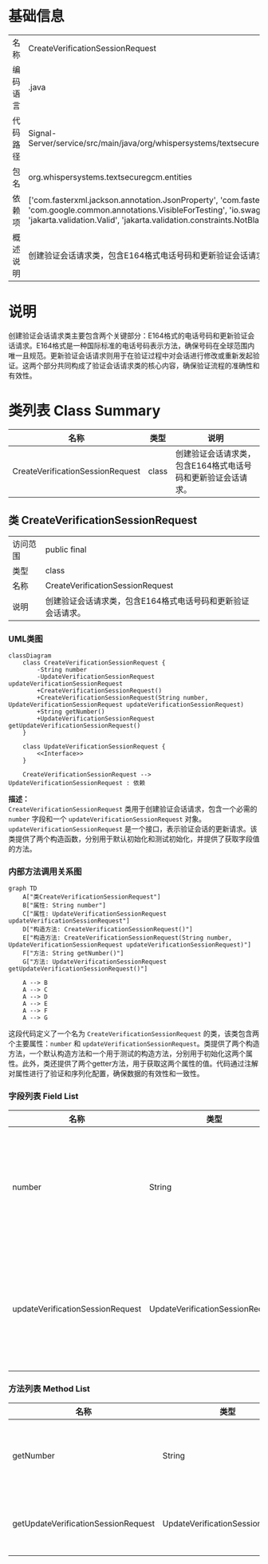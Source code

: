 # 基础信息

|      |      |
|------|------|
| 名称 | CreateVerificationSessionRequest |
| 编码语言 | .java |
| 代码路径 | Signal-Server/service/src/main/java/org/whispersystems/textsecuregcm/entities/CreateVerificationSessionRequest.java |
| 包名 | org.whispersystems.textsecuregcm.entities |
| 依赖项 | ['com.fasterxml.jackson.annotation.JsonProperty', 'com.fasterxml.jackson.annotation.JsonUnwrapped', 'com.google.common.annotations.VisibleForTesting', 'io.swagger.v3.oas.annotations.media.Schema', 'jakarta.validation.Valid', 'jakarta.validation.constraints.NotBlank', 'org.whispersystems.textsecuregcm.util.E164'] |
| 概述说明 | 创建验证会话请求类，包含E164格式电话号码和更新验证会话请求。 |

# 说明

创建验证会话请求类主要包含两个关键部分：E164格式的电话号码和更新验证会话请求。E164格式是一种国际标准的电话号码表示方法，确保号码在全球范围内唯一且规范。更新验证会话请求则用于在验证过程中对会话进行修改或重新发起验证。这两个部分共同构成了验证会话请求类的核心内容，确保验证流程的准确性和有效性。

# 类列表 Class Summary

| 名称   | 类型  | 说明 |
|-------|------|-------------|
| CreateVerificationSessionRequest | class | 创建验证会话请求类，包含E164格式电话号码和更新验证会话请求。 |



## 类 CreateVerificationSessionRequest

|      |      |
|------|------|
| 访问范围 | public final |
| 类型 | class |
| 名称 | CreateVerificationSessionRequest |
| 说明 | 创建验证会话请求类，包含E164格式电话号码和更新验证会话请求。 |


### UML类图

```mermaid
classDiagram
    class CreateVerificationSessionRequest {
        -String number
        -UpdateVerificationSessionRequest updateVerificationSessionRequest
        +CreateVerificationSessionRequest()
        +CreateVerificationSessionRequest(String number, UpdateVerificationSessionRequest updateVerificationSessionRequest)
        +String getNumber()
        +UpdateVerificationSessionRequest getUpdateVerificationSessionRequest()
    }

    class UpdateVerificationSessionRequest {
        <<Interface>>
    }

    CreateVerificationSessionRequest --> UpdateVerificationSessionRequest : 依赖
```

**描述：**  
`CreateVerificationSessionRequest` 类用于创建验证会话请求，包含一个必需的 `number` 字段和一个 `updateVerificationSessionRequest` 对象。`updateVerificationSessionRequest` 是一个接口，表示验证会话的更新请求。该类提供了两个构造函数，分别用于默认初始化和测试初始化，并提供了获取字段值的方法。


### 内部方法调用关系图

```mermaid
graph TD
    A["类CreateVerificationSessionRequest"]
    B["属性: String number"]
    C["属性: UpdateVerificationSessionRequest updateVerificationSessionRequest"]
    D["构造方法: CreateVerificationSessionRequest()"]
    E["构造方法: CreateVerificationSessionRequest(String number, UpdateVerificationSessionRequest updateVerificationSessionRequest)"]
    F["方法: String getNumber()"]
    G["方法: UpdateVerificationSessionRequest getUpdateVerificationSessionRequest()"]

    A --> B
    A --> C
    A --> D
    A --> E
    A --> F
    A --> G
```

这段代码定义了一个名为 `CreateVerificationSessionRequest` 的类，该类包含两个主要属性：`number` 和 `updateVerificationSessionRequest`。类提供了两个构造方法，一个默认构造方法和一个用于测试的构造方法，分别用于初始化这两个属性。此外，类还提供了两个getter方法，用于获取这两个属性的值。代码通过注解对属性进行了验证和序列化配置，确保数据的有效性和一致性。

### 字段列表 Field List

| 名称  | 类型  | 说明 |
|-------|-------|------|
| number | String | 必填的E164格式电话号码，用于验证。 |
| updateVerificationSessionRequest | UpdateVerificationSessionRequest | 包含解封装和验证的更新验证会话请求对象。 |

### 方法列表 Method List

| 名称  | 类型  | 说明 |
|-------|-------|------|
| getNumber | String | 该方法返回字符串类型的number变量。 |
| getUpdateVerificationSessionRequest | UpdateVerificationSessionRequest | 获取更新验证会话请求的方法。 |




